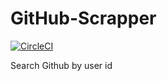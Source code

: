 # GitHub-Scrapper

[![CircleCI](https://circleci.com/gh/jishnu-prasad-s/GitHub-Scrapper/tree/master.svg?style=svg&circle-token=54e7afe374f5f4407111b0700dcadd244904970a)](https://circleci.com/gh/jishnu-prasad-s/GitHub-Scrapper/tree/master)

Search Github by user id
